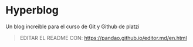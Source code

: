 # Hyperblog
Un blog increible para el curso de Git y Github de platzi
>EDITAR EL README CON: https://pandao.github.io/editor.md/en.html